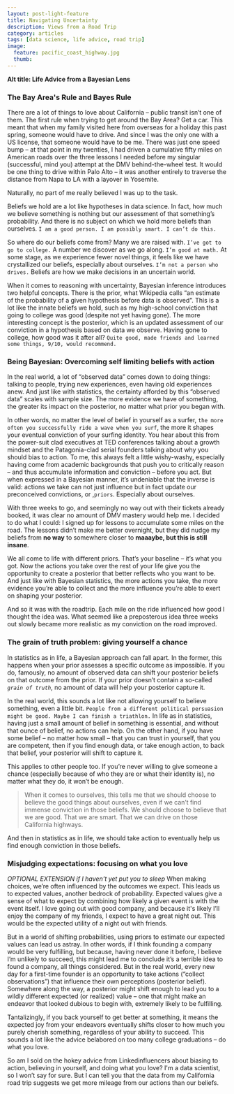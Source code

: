 ```yaml
---
layout: post-light-feature
title: Navigating Uncertainty
description: Views from a Road Trip
category: articles
tags: [data science, life advice, road trip]
image:
  feature: pacific_coast_highway.jpg
  thumb: 
---
```

**Alt title: Life Advice from a Bayesian Lens**

### The Bay Area's Rule and Bayes Rule
There are a lot of things to love about California – public transit isn’t one of them. The first rule when trying to get around the Bay Area? Get a car. This meant that when my family visited here from overseas for a holiday this past spring, someone would have to drive. And since I was the only one with a US license, that someone would have to be me. There was just one speed bump – at that point in my twenties, I had driven a cumulative fifty miles on American roads over the three lessons I needed before my singular (successful, mind you) attempt at the DMV behind-the-wheel test. It would be one thing to drive within Palo Alto – it was another entirely to traverse the distance from Napa to LA with a layover in Yosemite. 

Naturally, no part of me really believed I was up to the task.

Beliefs we hold are a lot like hypotheses in data science. In fact, how much we believe something is nothing but our assessment of that something’s probability. And there is no subject on which we hold more beliefs than ourselves. `I am a good person. I am possibly smart. I can’t do this.`  

So where do our beliefs come from? Many we are raised with. `I’ve got to go to college.` A number we discover as we go along. `I’m good at math.` At some stage, as we experience fewer novel things, it feels like we have crystallized our beliefs, especially about ourselves. `I’m not a person who drives.` Beliefs are how we make decisions in an uncertain world.

When it comes to reasoning with uncertainty, Bayesian inference introduces two helpful concepts. There is the prior, what Wikipedia calls “an estimate of the probability of a given hypothesis before data is observed”. This is a lot like the innate beliefs we hold, such as my high-school conviction that going to college was good (despite not yet having gone). The more interesting concept is the posterior, which is an updated assessment of our conviction in a hypothesis based on data we observe. Having gone to college, how good was it after all? `Quite good, made friends and learned some things, 9/10, would recommend.`

### Being Bayesian: Overcoming self limiting beliefs with action
In the real world, a lot of “observed data” comes down to doing things: talking to people, trying new experiences, even having old experiences anew. And just like with statistics, the certainty afforded by this “observed data” scales with sample size. The more evidence we have of something, the greater its impact on the posterior, no matter what prior you began with. 

In other words, no matter the level of belief in yourself as a surfer, `the more often you successfully ride a wave when you surf`, the more it shapes your eventual conviction of your surfing identity. You hear about this from the power-suit clad executives at TED conferences talking about a growth mindset and the Patagonia-clad serial founders talking about why you should bias to action. To me, this always felt a little wishy-washy, especially having come from academic backgrounds that push you to critically reason – and thus accumulate information and conviction – before you act. But when expressed in a Bayesian manner, it’s undeniable that the inverse is valid: actions we take can not just influence but in fact update our preconceived convictions, or ,`priors`. Especially about ourselves. 

With three weeks to go, and seemingly no way out with their tickets already booked, it was clear no amount of DMV mastery would help me. I decided to do what I could: I signed up for lessons to accumulate some miles on the road. The lessons didn’t make me better overnight, but they did nudge my beliefs from **no way** to somewhere closer to **maaaybe, but this is still insane**.

We all come to life with different priors. That’s your baseline – it’s what you got. Now the actions you take over the rest of your life give you the opportunity to create a posterior that better reflects who you want to be. And just like with Bayesian statistics, the more actions you take,  the more evidence you’re able to collect and the more influence you’re able to exert on shaping your posterior.

And so it was with the roadtrip. Each mile on the ride influenced how good I thought the idea was. What seemed like a preposterous idea three weeks out slowly became more realistic as my conviction on the road improved.

### The grain of truth problem: giving yourself a chance

In statistics as in life, a Bayesian approach can fall apart. In the former, this happens when your prior assesses a specific outcome as impossible. If you do, famously, no amount of observed data can shift your posterior beliefs on that outcome from the prior. If your prior doesn’t contain a so-called *`grain of truth`*, no amount of data will help your posterior capture it.

In the real world, this sounds a lot like not allowing yourself to believe something, even a little bit. `People from a different political persuasion might be good. Maybe I can finish a triathlon.` In life as in statistics, having just a small amount of belief in something is essential, and without that ounce of belief, no actions can help. On the other hand, if you have some belief – no matter how small – that you can trust in yourself, that you are competent, then if you find enough data, or take enough action, to back that belief, your posterior will shift to capture it.

This applies to other people too. If you’re never willing to give someone a chance (especially because of who they are or what their identity is), no matter what they do, it won’t be enough.

> When it comes to ourselves, this tells me that we should choose to believe the good things about ourselves, even if we can’t find immense conviction in those beliefs. We should choose to believe that we are good. That we are smart. That we can drive on those California highways.

And then in statistics as in life, we should take action to eventually help us find enough conviction in those beliefs.

### Misjudging expectations: focusing on what you love
*OPTIONAL EXTENSION if I haven't yet put you to sleep*
When making choices, we’re often influenced by the outcomes we expect. This leads us to expected values, another bedrock of probability. Expected values give a sense of what to expect by combining how likely a given event is with the event itself. I love going out with good company, and because it's likely I’ll enjoy the company of my friends, I expect to have a great night out. This would be the expected utility of a night out with friends. 

But in a world of shifting probabilities, using priors to estimate our expected values can lead us astray. In other words, if I think founding a company would be very fulfilling, but because, having never done it before, I believe I’m unlikely to succeed, this might lead me to conclude it’s a terrible idea to found a company, all things considered. But in the real world, every new day for a first-time founder is an opportunity to take actions (“collect observations”) that influence their own perceptions (posterior belief). Somewhere along the way, a posterior might shift enough to lead you to a wildly different expected (or realized) value – one that might make an endeavor that looked dubious to begin with, extremely likely to be fulfilling. 

Tantalizingly, if you back yourself to get better at something, it means the expected joy from your endeavors eventually shifts closer to how much you purely cherish something, regardless of your ability to succeed. This sounds a lot like the advice belabored on too many college graduations – do what you love.

So am I sold on the hokey advice from Linkedinfluencers about biasing to action, believing in yourself, and doing what you love? I'm a data scientist, so I won’t say for sure. But I can tell you that the data from my California road trip suggests we get more mileage from our actions than our beliefs.
